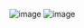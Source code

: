 ![image](https://user-images.githubusercontent.com/22366572/139390972-85c124d5-0bff-4748-8e9b-64828f52e59b.png)
![image](https://user-images.githubusercontent.com/22366572/139391040-0e9d65bf-4f18-4763-b3e5-4f2b834066b6.png)
